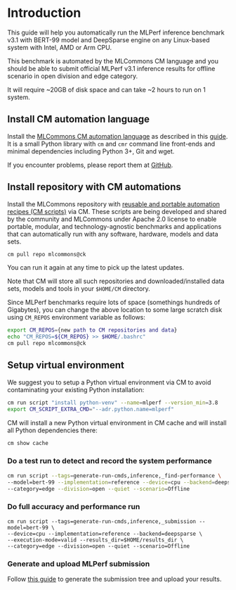 # Introduction

This guide will help you automatically run the MLPerf inference benchmark v3.1 with BERT-99 model and DeepSparse engine
on any Linux-based system with Intel, AMD or Arm CPU.

This benchmark is automated by the MLCommons CM language and you should be able to submit official MLPerf v3.1 inference results
for offline scenario in open division and edge category.

It will require ~20GB of disk space and can take ~2 hours to run on 1 system.




## Install CM automation language

Install the [MLCommons CM automation language](https://doi.org/10.5281/zenodo.8105339) as described in this [guide](../../../docs/installation.md). 
It is a small Python library with `cm` and `cmr` command line front-ends and minimal dependencies including Python 3+, Git and wget.

If you encounter problems, please report them at [GitHub](https://github.com/mlcommons/ck/issues).


## Install repository with CM automations

Install the MLCommons repository with [reusable and portable automation recipes (CM scripts)](https://github.com/mlcommons/ck/tree/master/cm-mlops/script) via CM.
These scripts are being developed and shared by the community and MLCommons under Apache 2.0 license 
to enable portable, modular, and technology-agnostic benchmarks and applications 
that can automatically run with any software, hardware, models and data sets.

```bash
cm pull repo mlcommons@ck
```

You can run it again at any time to pick up the latest updates.

Note that CM will store all such repositories and downloaded/installed data sets, models and tools
in your `$HOME/CM` directory. 

Since MLPerf benchmarks require lots of space (somethings hundreds of Gigabytes), 
you can change the above location to some large scratch disk using `CM_REPOS` 
environment variable as follows:

```bash
export CM_REPOS={new path to CM repositories and data}
echo "CM_REPOS=${CM_REPOS} >> $HOME/.bashrc"
cm pull repo mlcommons@ck
```



## Setup virtual environment

We suggest you to setup a Python virtual environment via CM to avoid contaminating your existing Python installation:

```bash
cm run script "install python-venv" --name=mlperf --version_min=3.8
export CM_SCRIPT_EXTRA_CMD="--adr.python.name=mlperf"
```

CM will install a new Python virtual environment in CM cache and will install all Python dependencies there:
```bash
cm show cache
```

### Do a test run to detect and record the system performance

```bash
cm run script --tags=generate-run-cmds,inference,_find-performance \
--model=bert-99 --implementation=reference --device=cpu --backend=deepsparse \
--category=edge --division=open --quiet --scenario=Offline
```

### Do full accuracy and performance run

```
cm run script --tags=generate-run-cmds,inference,_submission --model=bert-99 \
--device=cpu --implementation=reference --backend=deepsparse \
--execution-mode=valid --results_dir=$HOME/results_dir \
--category=edge --division=open --quiet --scenario=Offline
```
### Generate and upload MLPerf submission

Follow [this guide](https://github.com/mlcommons/ck/blob/master/docs/mlperf/inference/Submission.md) to generate the submission tree and upload your results.


